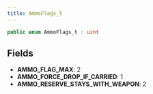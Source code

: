 ```yaml
---
title: AmmoFlags_t
---
```


```csharp
public enum AmmoFlags_t : uint
```

## Fields

- **AMMO_FLAG_MAX**: 2
- **AMMO_FORCE_DROP_IF_CARRIED**: 1
- **AMMO_RESERVE_STAYS_WITH_WEAPON**: 2

